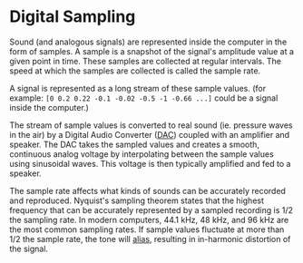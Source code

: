 # Digital Sampling
Sound (and analogous signals) are represented inside the computer in the form of samples. A sample is a snapshot of the signal's amplitude value at a given point in time. These samples are collected at regular intervals. The speed at which the samples are collected is called the sample rate.

A signal is represented as a long stream of these sample values. (for example: `[0 0.2 0.22 -0.1 -0.02 -0.5 -1 -0.66 ...]` could be a signal inside the computer.)

The stream of sample values is converted to real sound (ie. pressure waves in the air) by a Digital Audio Converter ([DAC](DAC)) coupled with an amplifier and speaker. The DAC takes the sampled values and creates a smooth, continuous analog voltage by interpolating between the sample values using sinusoidal waves. This voltage is then typically amplified and fed to a speaker.

The sample rate affects what kinds of sounds can be accurately recorded and reproduced. Nyquist's sampling theorem states that the highest frequency that can be accurately represented by a sampled recording is 1/2 the sampling rate. In modern computers, 44.1 kHz, 48 kHz, and 96 kHz are the most common sampling rates. If sample values fluctuate at more than 1/2 the sample rate, the tone will [alias](aliasing.md), resulting in in-harmonic distortion of the signal. 

